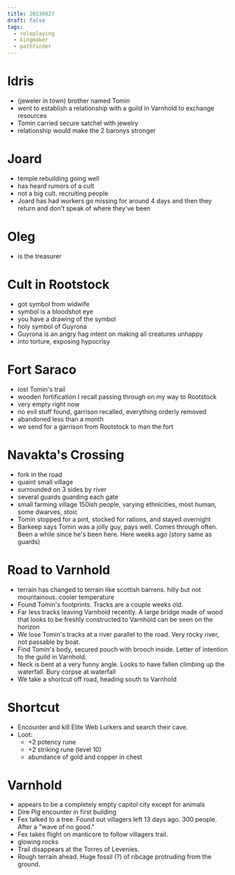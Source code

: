 ```yaml
---
title: 20230827
draft: false
tags:
  - roleplaying
  - kingmaker
  - pathfinder
---
```


# Idris

- (jeweler in town) brother named Tomin
- went to establish a relationship with a guild in Varnhold to exchange resources
- Tomin carried secure satchel with jewelry
- relationship would make the 2 baronys stronger

# Joard

- temple rebuilding going well 
- has heard rumors of a cult
- not a big cult. recruiting people
- Joard has had workers go missing for around 4 days and then they return and don't speak of where they've been

# Oleg
- is the treasurer

# Cult in Rootstock
- got symbol from widwife
- symbol is a bloodshot eye
- you have a drawing of the symbol
- holy symbol of Guyrona
- Guyrona is an angry hag intent on making all creatures unhappy
- into torture, exposing hypocrisy

# Fort Saraco
- lost Tomin's trail
- wooden fortification I recall passing through on my way to Rootstock
- very empty right now
- no evil stuff found, garrison recalled, everything orderly removed
- abandoned less than a month
- we send for a garrison from Rootstock to man the fort

# Navakta's Crossing
- fork in the road
- quaint small village
- surrounded on 3 sides by river
- several guards guarding each gate
- small farming village 150ish people, varying ethnicities, most human, some dwarves, stoic
- Tomin stopped for a pint, stocked for rations, and stayed overnight
- Barkeep says Tomin was a jolly guy, pays well. Comes through often. Been a while since he's been here. Here weeks ago (story same as guards)

# Road to Varnhold
- terrain has changed to terrain like scottish barrens. hilly but not mountainous. cooler temperature
- Found Tomin's footprints. Tracks are a couple weeks old.
- Far less tracks leaving Varnhold recently. A large bridge made of wood that looks to be freshly constructed to Varnhold can be seen on the horizon
- We lose Tomin's tracks at a river parallel to the road. Very rocky river, not passable by boat.
- Find Tomin's body, secured pouch with brooch inside. Letter of intention to the guild in Varnhold.
- Neck is bent at a very funny angle. Looks to have fallen climbing up the waterfall. Bury corpse at waterfall
- We take a shortcut off road, heading south to Varnhold

# Shortcut
- Encounter and kill Elite Web Lurkers and search their cave.
- Loot: 
  - +2 potency rune
  - +2 striking rune (level 10)
  - abundance of gold and copper in chest

# Varnhold
- appears to be a completely empty capitol city except for animals
- Dire Pig encounter in first building
- Fex talked to a tree. Found out villagers left 13 days ago. 300 people. After a "wave of no good."
- Fex takes flight on manticore to follow villagers trail.
- glowing rocks
- Trail disappears at the Torres of Levenies.
- Rough terrain ahead. Huge fossil (?) of ribcage protruding from the ground.
